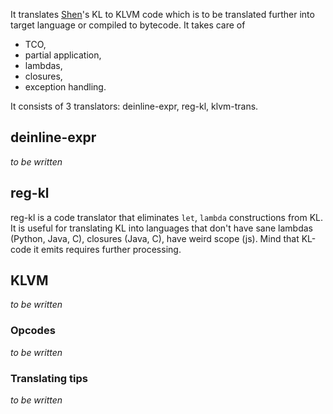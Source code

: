 It translates [Shen](http://shenlanguage.org)'s KL to KLVM code which is to be
translated further into target language or compiled to bytecode. It takes care
of

  - TCO,
  - partial application,
  - lambdas,
  - closures,
  - exception handling.

It consists of 3 translators: deinline-expr, reg-kl, klvm-trans.

deinline-expr
-------------
_to be written_

reg-kl
------
reg-kl is a code translator that eliminates `let`, `lambda` constructions from
KL. It is useful for translating KL into languages that don't have sane
lambdas (Python, Java, C), closures (Java, C), have weird scope (js). Mind
that KL-code it emits requires further processing.

KLVM
----
_to be written_

### Opcodes
_to be written_

### Translating tips
_to be written_
